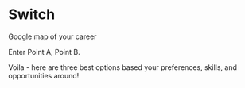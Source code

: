 # Switch

Google map of your career

Enter Point A, Point B.

Voila - here are three best options based your preferences, skills, and opportunities around!

